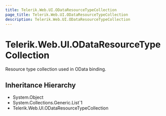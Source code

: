 ```yaml
---
title: Telerik.Web.UI.ODataResourceTypeCollection
page_title: Telerik.Web.UI.ODataResourceTypeCollection
description: Telerik.Web.UI.ODataResourceTypeCollection
---
```


# Telerik.Web.UI.ODataResourceTypeCollection

Resource type collection used in OData binding.

## Inheritance Hierarchy

* System.Object
* System.Collections.Generic.List`1
* Telerik.Web.UI.ODataResourceTypeCollection


